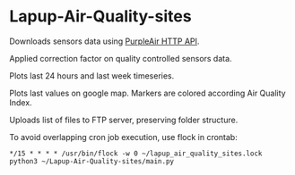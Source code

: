 # Lapup-Air-Quality-sites


Downloads sensors data using [PurpleAir HTTP API](https://api.purpleair.com/).

Applied correction factor on quality controlled sensors data.

Plots last 24 hours and last week timeseries.

Plots last values on google map. Markers are colored according Air Quality Index.

Uploads list of files to FTP server, preserving folder structure.

To avoid overlapping cron job execution, use flock in crontab:

```
*/15 * * * * /usr/bin/flock -w 0 ~/lapup_air_quality_sites.lock python3 ~/Lapup-Air-Quality-sites/main.py
```